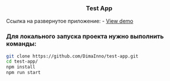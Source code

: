  <h3 align="center">Test App</h3>

Ссылка на развернутое приложение: - [View demo](https://dimainno.github.io/test-app/)

### Для локального запуска проекта нужно выполнить команды:

```bash
git clone https://github.com/DimaInno/test-app.git
cd test-app/
npm install
npm run start
```
